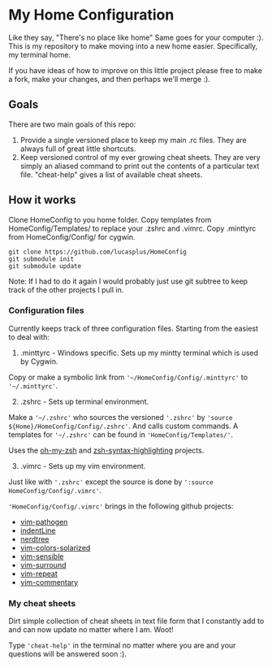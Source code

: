 # My Home Configuration #

Like they say, "There's no place like home" Same goes for your computer :).
This is my repository to make moving into a new home easier. Specifically, my
terminal home.

If you have ideas of how to improve on this little project please free to make
a fork, make your changes, and then perhaps we'll merge :).

## Goals ##

There are two main goals of this repo:

1. Provide a single versioned place to keep my main .rc files. They are always
   full of great little shortcuts. 
2. Keep versioned control of my ever growing cheat sheets. They are very simply
   an aliased command to print out the contents of a particular text file.
   "cheat-help" gives a list of available cheat sheets.
  
## How it works ##

Clone HomeConfig to you home folder. Copy templates from HomeConfig/Templates/
to replace your .zshrc and .vimrc. Copy .minttyrc from HomeConfig/Config/ for
cygwin.

    git clone https://github.com/lucasplus/HomeConfig
    git submodule init
    git submodule update

Note: If I had to do it again I would probably just use git subtree to keep track of the other projects I pull in. 

### Configuration files ###

Currently keeps track of three configuration files. Starting from the easiest to deal with:

1. .minttyrc - Windows specific. Sets up my mintty terminal which is used by Cygwin.

  Copy or make a symbolic link from `'~/HomeConfig/Config/.minttyrc'` to `'~/.minttyrc'`.  

2. .zshrc - Sets up terminal environment.

  Make a `'~/.zshrc'` who sources the versioned `'.zshrc'` by
  `'source ${Home}/HomeConfig/Config/.zshrc'`. And calls custom commands.
  A templates for `'~/.zshrc'` can be found in `'HomeConfig/Templates/'`. 

  Uses the [oh-my-zsh](https://github.com/robbyrussell/oh-my-zsh) and [zsh-syntax-highlighting](https://github.com/zsh-users/zsh-syntax-highlighting) projects.

3. .vimrc - Sets up my vim environment.
  
  Just like with `'.zshrc'` except the source is done by `':source
  HomeConfig/Config/.vimrc'`. 
  
  `'HomeConfig/Config/.vimrc'` brings in the following github projects:

  * [vim-pathogen](https://github.com/tpope/vim-pathogen)
  * [indentLine](https://github.com/Yggdroot/indentLine)
  * [nerdtree](https://github.com/scrooloose/nerdtree)
  * [vim-colors-solarized](https://github.com/altercation/vim-colors-solarized)
  * [vim-sensible](https://github.com/tpope/vim-sensible)
  * [vim-surround](https://github.com/tpope/vim-surround)
  * [vim-repeat](https://github.com/tpope/vim-repeat)
  * [vim-commentary](https://github.com/tpope/commentary)

### My cheat sheets ###

Dirt simple collection of cheat sheets in text file form that I constantly add
to and can now update no matter where I am. Woot!

Type `'cheat-help'` in the terminal no matter where you are and your questions
will be answered soon :).

